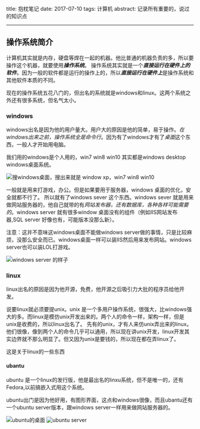 title: 抱枕笔记
date: 2017-07-10
tags: 计算机
abstract: 记录所有重要的，说过的知识点

---

<script type="text/javascript" src="http://cdn.mathjax.org/mathjax/latest/MathJax.js?config=TeX-AMS-MML_HTMLorMML"></script>

## 操作系统简介
计算机其实就是内存，硬盘等焊在一起的机器。他比普通的机器负责的多，所以要操作这个机器，就要使用***操作系统***。
操作系统其实就是一个***直接运行在硬件上的软件***。因为一般的软件都是运行的操作上的，所以***直接运行在硬件上***是操作系统和其他软件本质的不同。

现在的操作系统五花八门的，但出名的系统就是windows和linux。这两个系统之外还有很多系统，但名气太小。

### windows
windows出名是因为他的用户量大。用户大的原因是他的简单，易于操作。*在windows出来之前，操作系统全是命令行*。因为有了windows才有了*桌面*这个东西，一般人才开始用电脑。

我们用的windows是个人用的，win7 win8 win10 其实都是windows desktop
windows桌面系统。

![搜windows桌面，搜出来就是 window xp，win7 win8 win10](https://thumbnail0.baidupcs.com/thumbnail/d74b5c9986db0417ad2414605b73ce05?fid=1124629257-250528-677379489264378&time=1499706000&rt=sh&sign=FDTAER-DCb740ccc5511e5e8fedcff06b081203-BbPJMm1EcDgiYJb1ebzToPH17NY%3D&expires=8h&chkv=0&chkbd=0&chkpc=&dp-logid=4431467462617129784&dp-callid=0&size=c710_u400&quality=100&vuk=-&ft=video)

一般就是用来打游戏，办公。但是如果要用于服务器，windows
桌面的优化，安全就都不行了。 所以就有了windows sever 这个东西。windows sever
就是用来做网站服务器的，他自己就带的有*网站发布器，还有数据库，各种各样可能需要的*。windows
server 就有很多window 桌面没有的组件（例如IIS网站发布器,SQL server 好像也有，可能版本没那么新）。

注意：这并不意味这windows桌面不能做windows server做的事情，只是比较麻烦，没那么安全而已。windows桌面一样可以装IIS然后用来发布网站。windows server也可以装LOL打游戏。

![windows server 的样子](http://www.bjjyhx.cn/upload/images/20160107_161009.png)

### linux
linux出名的原因是因为他开源，免费，他开源之后吸引力大批的程序员给他开发。

说要linux就必须要提unix。unix
是一个多用户操作系统，很强大，比windows强大的多。而linux是模仿unix开发出来的。两个人的命令一样，架构一样，但是unix是收费的，所以linux出名了。
先有的unix，才有人来仿unix弄出来的linux。他们很像，像到两个人的命令几乎可以通用，所以现在讲unix开发，linux开发其实边界就不那么明显了。但又因为unix是要钱的，所以现在都在弄linux了。

这是关于linux的一些东西
#### ubantu
ubuntu 是一个linux的发行版，他是最出名的linxu系统，但不是唯一的，还有Fedora,以前搞嵌入式用这个系统。

ubuntu出门是因为他好用，有图形界面，这点和windows很像，而且ubantu还有一个ubuntu server版本，跟windows server一样用来做网站服务器的。

![ubuntu的桌面](http://img1.mydrivers.com/img/20121019/acaf98268b3b487a819938a28b4e4207.jpg)
![ubuntu server](http://s16.sinaimg.cn/mw690/0028ggHJgy6V1mDAH277f&690)



